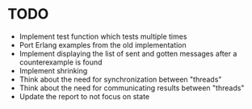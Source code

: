 # TODO

* Implement test function which tests multiple times
* Port Erlang examples from the old implementation 
* Implement displaying the list of sent and gotten messages after a
  counterexample is found
* Implement shrinking
* Think about the need for synchronization between "threads"
* Think about the need for communicating results between "threads"
* Update the report to not focus on state

